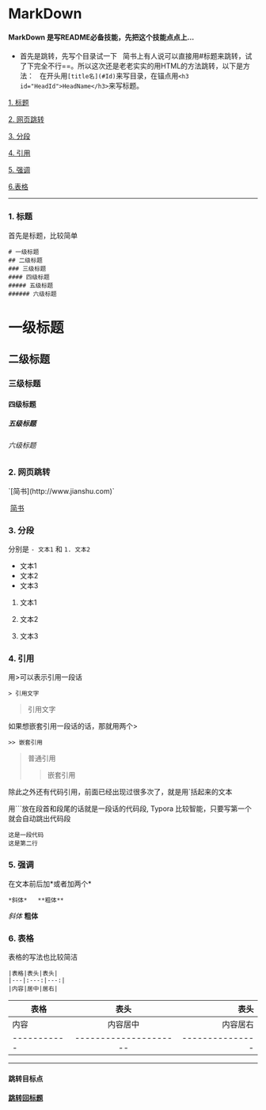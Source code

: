 # MarkDown

#### MarkDown 是写README必备技能，先把这个技能点点上...

- 首先是跳转，先写个目录试一下
   简书上有人说可以直接用#标题来跳转，试了下完全不行==。所以这次还是老老实实的用HTML的方法跳转，以下是方法：
   在开头用`[title名](#Id)`来写目录，在锚点用`<h3 id="HeadId">HeadName</h3>`来写标题。
   
[1. 标题](#1)

[2. 网页跳转](#2)

[3. 分段](#3)

[4. 引用](#4)

[5. 强调](#5)

[6.表格](#6)

---

<h3 id="1">1. 标题</h3>

首先是标题，比较简单

```
# 一级标题
## 二级标题
### 三级标题
#### 四级标题
##### 五级标题
###### 六级标题
```

# 一级标题
## 二级标题
### 三级标题
#### 四级标题
##### 五级标题
###### 六级标题



<h3 id="2">2. 网页跳转</h3>
`[简书](http://www.jianshu.com)`

​       [简书](http://www.jianshu.com)



<h3 id="3">3. 分段</h3>

分别是 `- 文本1` 和 `1. 文本2`

- 文本1
- 文本2
- 文本3

1. 文本1

2. 文本2

3. 文本3

   

<h3 id="4">4. 引用</h3>

用>可以表示引用一段话

`> 引用文字`

> 引用文字

如果想嵌套引用一段话的话，那就用两个>

`>> 嵌套引用`

> 普通引用
>
> >嵌套引用



除此之外还有代码引用，前面已经出现过很多次了，就是用`括起来的文本

用```放在段首和段尾的话就是一段话的代码段, Typora 比较智能，只要写第一个就会自动跳出代码段

```plainText
这是一段代码
这是第二行
```



<h3 id="5">5. 强调</h3>

在文本前后加*或者加两个\* 

`*斜体*   **粗体**`

*斜体*    **粗体**



<h3 id="6">6. 表格</h3>

表格的写法也比较简洁

```
|表格|表头|表头|
|---|:---:|---:|
|内容|居中|居右|
```




| 表格          |          表头           |              表头 |
| ----------- | :-------------------: | --------------: |
| 内容          |         内容居中          |            内容居右 |
| ----------- | --------------------- | --------------- |

---


#### 跳转目标点
#### [跳转回标题](#MarkDown)
